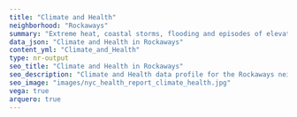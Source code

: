 ```yaml
---
title: "Climate and Health"
neighborhood: "Rockaways"
summary: "Extreme heat, coastal storms, flooding and episodes of elevated ozone are climate-related hazards that may increase with climate change and have important public health impacts in New York City. Extreme weather can cause power outages, which also threaten public health. This report provides neighborhood indicators of climate-related hazards, vulnerability and health impacts."
data_json: "Climate and Health in Rockaways"
content_yml: "Climate_and_Health"
type: nr-output
seo_title: "Climate and Health in Rockaways"
seo_description: "Climate and Health data profile for the Rockaways neighborhood of NYC."
seo_image: "images/nyc_health_report_climate_health.jpg"
vega: true
arquero: true
---
```

